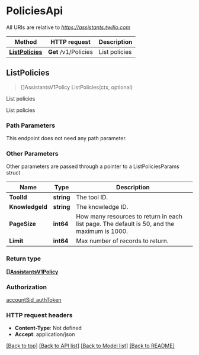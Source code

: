 # PoliciesApi

All URIs are relative to *https://assistants.twilio.com*

Method | HTTP request | Description
------------- | ------------- | -------------
[**ListPolicies**](PoliciesApi.md#ListPolicies) | **Get** /v1/Policies | List policies



## ListPolicies

> []AssistantsV1Policy ListPolicies(ctx, optional)

List policies

List policies

### Path Parameters

This endpoint does not need any path parameter.

### Other Parameters

Other parameters are passed through a pointer to a ListPoliciesParams struct


Name | Type | Description
------------- | ------------- | -------------
**ToolId** | **string** | The tool ID.
**KnowledgeId** | **string** | The knowledge ID.
**PageSize** | **int64** | How many resources to return in each list page. The default is 50, and the maximum is 1000.
**Limit** | **int64** | Max number of records to return.

### Return type

[**[]AssistantsV1Policy**](AssistantsV1Policy.md)

### Authorization

[accountSid_authToken](../README.md#accountSid_authToken)

### HTTP request headers

- **Content-Type**: Not defined
- **Accept**: application/json

[[Back to top]](#) [[Back to API list]](../README.md#documentation-for-api-endpoints)
[[Back to Model list]](../README.md#documentation-for-models)
[[Back to README]](../README.md)

